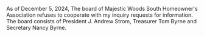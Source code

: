 As of December 5, 2024, The board of Majestic Woods South Homeowner's Association refuses to cooperate with my inquiry requests for information.
The board consists of President J. Andrew Strom, Treasurer Tom Byrne and Secretary Nancy Byrne.

